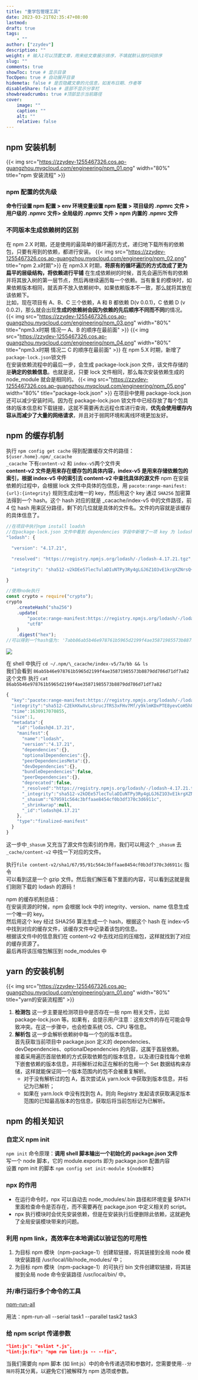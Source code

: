 ```yaml
---
title: "重学包管理工具"
date: 2023-03-21T02:35:47+08:00
lastmod:
draft: true
tags:
    - ""
author: ["zzydev"]
description: ""
weight: # 输入1可以顶置文章，用来给文章展示排序，不填就默认按时间排序
slug: ""
comments: true
showToc: true # 显示目录
TocOpen: true # 自动展开目录
hidemeta: false # 是否隐藏文章的元信息，如发布日期、作者等
disableShare: false # 底部不显示分享栏
showbreadcrumbs: true #顶部显示当前路径
cover:
    image: ""
    caption: ""
    alt: ""
    relative: false
---
```


## npm 安装机制

{{< img src="https://zzydev-1255467326.cos.ap-guangzhou.myqcloud.com/engineering/npm_01.png" width="80%" title="npm 安装流程" >}}

### npm 配置的优先级

**命令行设置 npm 配置 > env 环境变量设置 npm 配置 > 项目级的 .npmrc 文件 > 用户级的 .npmrc 文件> 全局级的 .npmrc 文件 > npm 内置的 .npmrc 文件**

### 不同版本生成依赖树的区别

在 npm 2.X 时期，还是使用的最简单的循环遍历方式，递归地下载所有的依赖包，只要有用到的依赖，都进行安装。
{{< img src="https://zzydev-1255467326.cos.ap-guangzhou.myqcloud.com/engineering/npm_02.png" title="npm 2.x时期">}}
在 npm3.X 时期，**将原有的循环遍历的方式改成了更为扁平的层级结构，将依赖进行平铺**
在生成依赖树的时候，首先会遍历所有的依赖并将其放入树的第一层节点，然后再继续遍历每一个依赖。当有重复的模块时，如果依赖版本相同，就丢弃不放入依赖树中。如果依赖版本不一致，那么就将其放在该依赖下。  
比如，现在项目有 A、B、C 三个依赖，A 和 B 都依赖 D(v 0.0.1)，C 依赖 D (v 0.0.2)，那么就会出现**生成的依赖树会因为依赖的先后顺序不同而不同**的情况。
{{< img src="https://zzydev-1255467326.cos.ap-guangzhou.myqcloud.com/engineering/npm_03.png" width="80%" title="npm3.x时期 情况一 A、B 的顺序在最前面" >}}
{{< img src="https://zzydev-1255467326.cos.ap-guangzhou.myqcloud.com/engineering/npm_04.png" width="80%" title="npm3.x时期 情况二 C 的顺序在最前面" >}}
在 npm 5.X 时期，新增了`package-lock.json`锁文件  
在安装依赖流程中的最后一步，会生成 package-lock.json 文件，该文件存储的是**确定的依赖信息**。也就是说，只要 lock 文件相同，那么每次安装依赖生成的 node_module 就会是相同的。
{{< img src="https://zzydev-1255467326.cos.ap-guangzhou.myqcloud.com/engineering/npm_05.png" width="80%" title="package-lock.json" >}}
在项目中使用 package-lock.json 还可以减少安装时间。因为在 package-lock.json 锁文件中已经存放了每个包具体的版本信息和下载链接，这就不需要再去远程仓库进行查询，**优先会使用缓存内容从而减少了大量的网络请求**，并且对于弱网环境和离线环境更加友好。

## npm 的缓存机制

执行 `npm config get cache` 得到配置缓存文件的路径：`${user.home}.npm/_cacache`  
`_cacache` 下有`content-v2` 和 `index-v5`两个文件夹  
**content-v2 文件是用来存在缓存包的具体内容，index-v5 是用来存储依赖包的索引，根据 index-v5 中的索引去 content-v2 中查找具体的源文件**
npm 在安装依赖的过程中，会根据 lock 文件中具体的包信息，用 `pacote:range-manifest:{url}:{integrity}` 规则生成出唯一的 key，然后用这个 key 通过 `SHA256` 加密算法得到一个 hash。这个 hash 对应的就是 \_cacache/index-v5 中的文件路径，前 4 位 hash 用来区分路径，剩下的几位就是具体的文件名。文件的内容就是该缓存的具体信息了。

```js
//在项目中执行npm install loadsh
//在package-lock.json 文件中看到 dependencies 字段中新增了一项 key 为 lodash 的字段：
"lodash": {

  "version": "4.17.21",

  "resolved": "https://registry.npmjs.org/lodash/-/lodash-4.17.21.tgz",

  "integrity": "sha512-v2kDEe57lecTulaDIuNTPy3Ry4gLGJ6Z1O3vE1krgXZNrsQ+LFTGHVxVjcXPs17LhbZVGedAJv8XZ1tvj5FvSg=="

}
```

```js
//使用node执行
const crypto = require("crypto");
crypto
    .createHash("sha256")
    .update(
        "pacote:range-manifest:https://registry.npmjs.org/lodash/-/lodash-4.17.21.tgz:sha512-v2kDEe57lecTulaDIuNTPy3Ry4gLGJ6Z1O3vE1krgXZNrsQ+LFTGHVxVjcXPs17LhbZVGedAJv8XZ1tvj5FvSg==",
        "utf8"
    )
    .digest("hex");
//可以得到一个hash值为: '7abb86ab5b46e978761b5965d2199f4ae35871985573b8879dd786d71df7a825'
```

![](https://zzydev-1255467326.cos.ap-guangzhou.myqcloud.com/engineering/npm_cache_01.png)

在 shell 中执行 `cd ~/.npm/\_cacache/index-v5/7a/bb && ls`  
我们会看到 `86ab5b46e978761b5965d2199f4ae35871985573b8879dd786d71df7a82`这个文件
执行 `cat 86ab5b46e978761b5965d2199f4ae35871985573b8879dd786d71df7a82`

```js
{
  "key":"pacote:range-manifest:https://registry.npmjs.org/lodash/-/lodash-4.17.21.tgz:sha512-v2kDEe57lecTulaDIuNTPy3Ry4gLGJ6Z1O3vE1krgXZNrsQ+LFTGHVxVjcXPs17LhbZVGedAJv8XZ1tvj5FvSg==",
  "integrity":"sha512-C2EkHXwXvLsbrucJTRS3xFHv7Mf/y9klmKDxPTE8yevCoH5h8Ae69Y+/lP+ahpW91crnzgO78elOk2E6APJfIQ==",
  "time":1630917070855,
  "size":1,
  "metadata":{
    "id":"lodash@4.17.21",
    "manifest":{
      "name":"lodash",
      "version":"4.17.21",
      "dependencies":{},
      "optionalDependencies":{},
      "peerDependenciesMeta":{},
      "devDependencies":{},
      "bundleDependencies":false,
      "peerDependencies":{},
      "deprecated":false,
      "_resolved":"https://registry.npmjs.org/lodash/-/lodash-4.17.21.tgz",
      "_integrity":"sha512-v2kDEe57lecTulaDIuNTPy3Ry4gLGJ6Z1O3vE1krgXZNrsQ+LFTGHVxVjcXPs17LhbZVGedAJv8XZ1tvj5FvSg==",
      "_shasum":"679591c564c3bffaae8454cf0b3df370c3d6911c",
      "_shrinkwrap":null,
      "_id":"lodash@4.17.21"
    },
    "type":"finalized-manifest"
  }
}

```

这一步中`_shasum` 又充当了源文件包索引的作用，我们可以用这个 `_shasum` 去 `_cache/content-v2` 中找一下对应的文件。

执行`file content-v2/sha1/67/95/91c564c3bffaae8454cf0b3df370c3d6911c` 指令  
可以看到这是一个 gzip 文件。然后我们解压看下里面的内容，可以看到这就是我们刚刚下载的 lodash 的源码！

npm 的缓存机制总结：  
在安装资源的时候，npm 会根据 lock 中的 integrity、version、name 信息生成一个唯一的 key。  
然后用这个 key 经过 SHA256 算法生成一个 hash，根据这个 hash 在 index-v5 中找到对应的缓存文件，该缓存文件中记录着该包的信息。  
根据该文件中的信息我们在 content-v2 中去找对应的压缩包，这样就找到了对应的缓存资源了。  
最后再将该压缩包解压到 node_modules 中

## yarn 的安装机制

{{< img src="https://zzydev-1255467326.cos.ap-guangzhou.myqcloud.com/engineering/yarn_01.png" width="80%" title="yarn的安装流程图" >}}

1.  **检测包** 这一步主要是检测项目中是否存在一些 npm 相关文件，比如 package-lock.json 等。如果有，会提示用户注意：这些文件的存在可能会导致冲突。在这一步骤中，也会检查系统 OS、CPU 等信息。
2.  **解析包**
    这一步会解析依赖树中每一个包的版本信息。  
    首先获取当前项目中 package.json 定义的 dependencies、devDependencies、optionalDependencies 的内容，这属于首层依赖。  
    接着采用遍历首层依赖的方式获取依赖包的版本信息，以及递归查找每个依赖下嵌套依赖的版本信息，并将解析过和正在解析的包用一个 Set 数据结构来存储，这样就能保证同一个版本范围内的包不会被重复解析。
    -   对于没有解析过的包 A，首次尝试从 yarn.lock 中获取到版本信息，并标记为已解析；
    -   如果在 yarn.lock 中没有找到包 A，则向 Registry 发起请求获取满足版本范围的已知最高版本的包信息，获取后将当前包标记为已解析。

## npm 的相关知识

### 自定义 npm init

`npm init` 命令原理：**调用 shell 脚本输出一个初始化的 package.json 文件**  
写一个 node 脚本，它的 module.exports 即为 package.json 配置内容  
设置 npm init 的脚本 `npm config set init-module ${node脚本}`

### npx 的作用

-   在运行命令时，npx 可以自动去 node_modules/.bin 路径和环境变量 $PATH 里面检查命令是否存在，而不需要再在 package.json 中定义相关的 script。
-   npx 执行模块时会优先安装依赖，但是在安装执行后便删除此依赖，这就避免了全局安装模块带来的问题。

### 利用 npm link，高效率在本地调试以验证包的可用性

1. 为目标 npm 模块（npm-package-1）创建软链接，将其链接到全局 node 模块安装路径 /usr/local/lib/node_modules/ 中；
2. 为目标 npm 模块（npm-package-1）的可执行 bin 文件创建软链接，将其链接到全局 node 命令安装路径 /usr/local/bin/ 中。

### 并/串行运行多个命令的工具

[npm-run-all](https://www.npmjs.com/package/npm-run-all)

用法：npm-run-all --serial task1 --parallel task2 task3

### 给 npm script 传递参数

```json
"lint:js": "eslint *.js",
"lint:js:fix": "npm run lint:js -- --fix",
```

当我们需要向 npm 脚本 (如 lint:js）中的命令传递选项和参数时，您需要使用`--分隔符`将其分离，以避免它们被解释为 npm 选项或参数。
